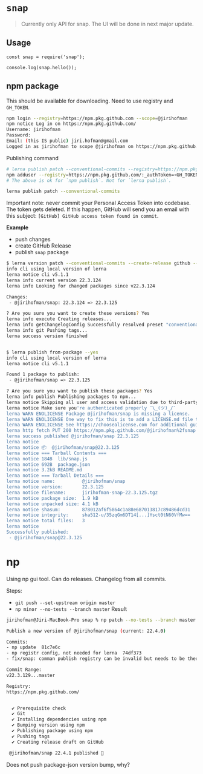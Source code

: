 # `snap`

> Currently only API for snap. The UI will be done in next major update.

## Usage

```
const snap = require('snap');

console.log(snap.hello());
```

## npm package
This should be available for downloading. Need to use registry and `GH_TOKEN`.
```sh
npm login --registry=https://npm.pkg.github.com --scope=@jirihofman 
npm notice Log in on https://npm.pkg.github.com/
Username: jirihofman
Password: 
Email: (this IS public) jiri.hofman@gmail.com
Logged in as jirihofman to scope @jirihofman on https://npm.pkg.github.com/.
```

Publishing command
```sh
# lerna publish patch --conventional-commits --registry=https://npm.pkg.github.com --scope=@jirihofman
npm adduser --registry=https://npm.pkg.github.com/:_authToken=<GH_TOKEN>
# The above is ok for `npm publish`. Not for `lerna publish`.

lerna publish patch --conventional-commits
```
Important note: never commit your Personal Access Token into codebase. The token gets deleted. If this happen, GitHub will send you an email with this subject: `[GitHub] GitHub access token found in commit`.

**Example**
- push changes
- create GitHub Release
- publish `snap` package

```sh
$ lerna version patch --conventional-commits --create-release github --yes
info cli using local version of lerna
lerna notice cli v5.1.1
lerna info current version 22.3.124
lerna info Looking for changed packages since v22.3.124

Changes:
 - @jirihofman/snap: 22.3.124 => 22.3.125

? Are you sure you want to create these versions? Yes
lerna info execute Creating releases...
lerna info getChangelogConfig Successfully resolved preset "conventional-changelog-angular"
lerna info git Pushing tags...
lerna success version finished


$ lerna publish from-package --yes
info cli using local version of lerna
lerna notice cli v5.1.1

Found 1 package to publish:
 - @jirihofman/snap => 22.3.125

? Are you sure you want to publish these packages? Yes
lerna info publish Publishing packages to npm...
lerna notice Skipping all user and access validation due to third-party registry
lerna notice Make sure you're authenticated properly ¯\_(ツ)_/¯
lerna WARN ENOLICENSE Package @jirihofman/snap is missing a license.
lerna WARN ENOLICENSE One way to fix this is to add a LICENSE.md file to the root of this repository.
lerna WARN ENOLICENSE See https://choosealicense.com for additional guidance.
lerna http fetch PUT 200 https://npm.pkg.github.com/@jirihofman%2fsnap 1477ms
lerna success published @jirihofman/snap 22.3.125
lerna notice 
lerna notice 📦  @jirihofman/snap@22.3.125
lerna notice === Tarball Contents === 
lerna notice 184B  lib/snap.js 
lerna notice 692B  package.json
lerna notice 3.2kB README.md   
lerna notice === Tarball Details === 
lerna notice name:          @jirihofman/snap                        
lerna notice version:       22.3.125                                
lerna notice filename:      jirihofman-snap-22.3.125.tgz            
lerna notice package size:  1.9 kB                                  
lerna notice unpacked size: 4.1 kB                                  
lerna notice shasum:        878012af6f5864c1a88e687013817c89486dcd31
lerna notice integrity:     sha512-u/35zqGm6DT14[...]Ysct0tN60VfMw==
lerna notice total files:   3                                       
lerna notice 
Successfully published:
 - @jirihofman/snap@22.3.125
```

# np
Using np gui tool. Can do releases. Changelog from all commits.

Steps:
- `git push --set-upstream origin master`
- `np minor --no-tests --branch master`
Result
```sh
jirihofman@Jiri-MacBook-Pro snap % np patch --no-tests --branch master

Publish a new version of @jirihofman/snap (current: 22.4.0)

Commits:
- np update  81c7e6c
- np registr config, not needed for lerna  74df373
- fix/snap: comman publish registry can be invalid but needs to be there!  0e4e909

Commit Range:
v22.3.129...master

Registry:
https://npm.pkg.github.com/


  ✔ Prerequisite check
  ✔ Git
  ✔ Installing dependencies using npm
  ✔ Bumping version using npm
  ✔ Publishing package using npm
  ✔ Pushing tags
  ✔ Creating release draft on GitHub

 @jirihofman/snap 22.4.1 published 🎉
 ```
Does not push package-json version bump, why?
